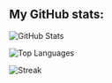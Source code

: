 ## My GitHub stats:
![GitHub Stats](https://github-readme-stats-eta-ivory-two2y94zwu.vercel.app/api?username=maksgranko&count_private=true&show_icons=true&theme=dracula&hide_border=true)

![Top Languages](https://github-readme-stats-eta-ivory-two2y94zwu.vercel.app/api/top-langs/?username=maksgranko&layout=compact&count_private=true&theme=dracula&hide_border=true)

![Streak](https://github-readme-stats-eta-ivory-two2y94zwu.vercel.app/api?username=maksgranko&count_private=true&theme=dracula)

